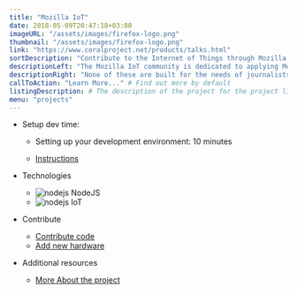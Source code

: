 ```yaml
---
title: "Mozilla IoT"
date: 2018-05-09T20:47:18+03:00
imageURL: "/assets/images/firefox-logo.png"
thumbnail: "/assets/images/firefox-logo.png"
link: "https://www.coralproject.net/products/talks.html"
sortDescription: "Contribute to the Internet of Things through Mozilla's initiative."
descriptionLeft: "The Mozilla IoT community is dedicated to applying Mozilla's values to the Internet of Things and working towards a decentralized IoT with new standards around security, privacy and interoperability."
descriptionRight: "None of these are built for the needs of journalists. Our Ask tool is."
callToAction: "Learn More..." # Find out more by default
listingDescription: # The description of the project for the project listing, if no description is provided the content of the sortDescription will be used
menu: "projects"
---
```


* Setup dev time:

  * Setting up your development environment: 10 minutes


  * [Instructions](https://iot.mozilla.org/contribute/)

* Technologies

  * ![nodejs](/assets/images/nodejs.png) NodeJS
  * ![nodejs](/assets/images/npm.png) IoT

* Contribute

  * [Contribute code](https://www.coralproject.net/contribute.html)
  * [Add new hardware]()

* Additional resources

  * [More About the project](https://github.com/mozilla-iot/addon-list/blob/master/README.md)
